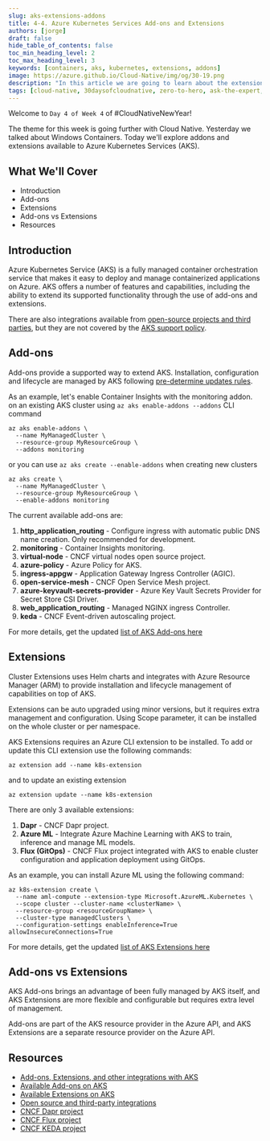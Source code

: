 ```yaml
---
slug: aks-extensions-addons
title: 4-4. Azure Kubernetes Services Add-ons and Extensions
authors: [jorge]
draft: false
hide_table_of_contents: false
toc_min_heading_level: 2
toc_max_heading_level: 3
keywords: [containers, aks, kubernetes, extensions, addons]
image: https://azure.github.io/Cloud-Native/img/og/30-19.png
description: "In this article we are going to learn about the extensions and add-ons available to AKS - Azure Kubernetes Services" 
tags: [cloud-native, 30daysofcloudnative, zero-to-hero, ask-the-expert, azure-kubernetes-service, containers, addons, extensions]
---
```


<head>
  <meta name="twitter:url" 
    content="https://azure.github.io/Cloud-Native/cnny-2023/aks-extensions-addons" />
  <meta name="twitter:title" 
    content="Azure Kubernetes Services Add-ons and Extensions" />
  <meta name="twitter:description" 
    content="In this article we are going to learn about the extensions and addons available to AKS - Azure Kubernetes Services" />
  <meta name="twitter:image" 
    content="https://azure.github.io/Cloud-Native/img/og/30-19.png" />
  <meta name="twitter:card" content="summary_large_image" />
  <meta name="twitter:creator" 
    content="@jorgearteiro" />
  <meta name="twitter:site" content="@AzureAdvocates" /> 
  <link rel="canonical" 
    href="https://azure.github.io/Cloud-Native/cnny-2023/aks-extensions-addons" />
</head>

Welcome to `Day 4 of Week 4` of #CloudNativeNewYear!

The theme for this week is going further with Cloud Native. Yesterday we talked about Windows Containers. Today we'll explore addons and extensions available to Azure Kubernetes Services (AKS).

## What We'll Cover
 * Introduction
 * Add-ons
 * Extensions
 * Add-ons vs Extensions
 * Resources

<!-- ************************************* -->
<!--  AUTHORS: ONLY UPDATE BELOW THIS LINE -->
<!-- ************************************* -->

## Introduction

Azure Kubernetes Service (AKS) is a fully managed container orchestration service that makes it easy to deploy and manage containerized applications on Azure. AKS offers a number of features and capabilities, including the ability to extend its supported functionality through the use of add-ons and extensions.

There are also integrations available from [open-source projects and third parties](https://learn.microsoft.com/azure/aks/integrations?WT.mc_id=containers-84290-joarteir#open-source-and-third-party-integrations), but they are not covered by the [AKS support policy](https://learn.microsoft.com/azure/aks/support-policies?WT.mc_id=containers-84290-joarteir).


## Add-ons

Add-ons provide a supported way to extend AKS. Installation, configuration and lifecycle are managed by AKS following [pre-determine updates rules](https://learn.microsoft.com/azure/aks/integrations?WT.mc_id=containers-84290-joarteir#add-ons).

As an example, let's enable Container Insights with the monitoring addon. on an existing AKS cluster using `az aks enable-addons --addons` CLI command  

```azurecli
az aks enable-addons \
  --name MyManagedCluster \
  --resource-group MyResourceGroup \
  --addons monitoring
```

or you can use `az aks create --enable-addons` when creating new clusters
```azurecli
az aks create \
  --name MyManagedCluster \
  --resource-group MyResourceGroup \
  --enable-addons monitoring
```

The current available add-ons are:

1.	**http_application_routing** - Configure ingress with automatic public DNS name creation. Only recommended for development.
2.	**monitoring** - Container Insights monitoring.
3.	**virtual-node** - CNCF virtual nodes open source project.
4.	**azure-policy** - Azure Policy for AKS.
5.	**ingress-appgw** - Application Gateway Ingress Controller (AGIC).
6.	**open-service-mesh** - CNCF Open Service Mesh project.
7.	**azure-keyvault-secrets-provider** - Azure Key Vault Secrets Provider for Secret Store CSI Driver.
8.	**web_application_routing** - Managed NGINX ingress Controller.
9.	**keda** - CNCF Event-driven autoscaling project.

For more details, get the updated [list of AKS Add-ons here](https://learn.microsoft.com/azure/aks/integrations?WT.mc_id=containers-84290-joarteir#available-add-ons)


## Extensions

Cluster Extensions uses Helm charts and integrates with Azure Resource Manager (ARM) to provide installation and lifecycle management of capabilities on top of AKS. 

Extensions can be auto upgraded using minor versions, but it requires extra management and configuration. Using Scope parameter, it can be installed on the whole cluster or per namespace.

AKS Extensions requires an Azure CLI extension to be installed. To add or update this CLI extension use the following commands:
```azurecli
az extension add --name k8s-extension
```
and to update an existing extension
```azurecli
az extension update --name k8s-extension
```

There are only 3 available extensions:
1.	**Dapr** - CNCF Dapr project.
2.	**Azure ML** - Integrate Azure Machine Learning with AKS to train, inference and manage ML models.
3.	**Flux (GitOps)** - CNCF Flux project integrated with AKS to enable cluster configuration and application deployment using GitOps.

As an example, you can install Azure ML using the following command:
```azurecli
az k8s-extension create \
  --name aml-compute --extension-type Microsoft.AzureML.Kubernetes \
  --scope cluster --cluster-name <clusterName> \
  --resource-group <resourceGroupName> \
  --cluster-type managedClusters \
  --configuration-settings enableInference=True allowInsecureConnections=True
```

For more details, get the updated [list of AKS Extensions here](https://learn.microsoft.com/azure/aks/cluster-extensions?tabs=azure-cli&WT.mc_id=containers-84290-joarteir#currently-available-extensions)


## Add-ons vs Extensions

AKS Add-ons brings an advantage of been fully managed by AKS itself, and AKS Extensions are more flexible and configurable but requires extra level of management. 

Add-ons are part of the AKS resource provider in the Azure API, and AKS Extensions are a separate resource provider on the Azure API.


## Resources

* [Add-ons, Extensions, and other integrations with AKS](https://learn.microsoft.com/azure/aks/integrations?WT.mc_id=containers-84290-joarteir)
* [Available Add-ons on AKS](https://learn.microsoft.com/azure/aks/integrations#available-add-ons?WT.mc_id=containers-84290-joarteir)
* [Available Extensions on AKS](https://learn.microsoft.com/azure/aks/cluster-extensions?tabs=azure-cli&WT.mc_id=containers-84290-joarteir#currently-available-extensions)
* [Open source and third-party integrations](https://learn.microsoft.com/azure/aks/integrations?WT.mc_id=containers-84290-joarteir#open-source-and-third-party-integrations)
* [CNCF Dapr project](https://dapr.io/) 
* [CNCF Flux project](https://fluxcd.io/)
* [CNCF KEDA project](https://keda.sh/)